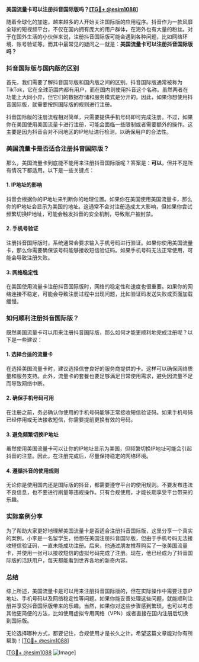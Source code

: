 **美国流量卡可以注册抖音国际版吗？[[TG💪+ @esim1088](https://t.me/s/esim1088)]**

随着全球化的加速，越来越多的人开始关注国际版的应用程序。抖音作为一款风靡全球的短视频平台，不仅在国内拥有庞大的用户群体，在海外也有大量的粉丝。对于在国外生活的小伙伴来说，注册抖音国际版可能会遇到各种问题，比如网络环境、账号验证等。而其中最常见的疑问之一就是：**美国流量卡可以注册抖音国际版吗？**

### 抖音国际版与国内版的区别

首先，我们需要了解抖音国际版和国内版之间的区别。抖音国际版通常被称为TikTok，它在全球范围内都有用户，而在国内则使用抖音这个名称。虽然两者在功能上大同小异，但它们的数据存储和服务模式是分开的。因此，如果你想使用抖音国际版，就需要按照国际版的规则进行注册。

抖音国际版的注册流程相对简单，只需要提供手机号码即可完成注册。不过，如果你在美国使用美国流量卡进行注册，可能会面临一些限制或者需要额外的操作。这主要是因为抖音会对不同地区的IP地址进行检测，以确保用户的合法性。

### 美国流量卡是否适合注册抖音国际版？

那么，美国流量卡到底能不能用来注册抖音国际版呢？答案是：**可以**，但并不是所有情况下都适用。以下是一些关键点：

#### 1. **IP地址的影响**
抖音会根据你的IP地址来判断你的地理位置。如果你在美国使用美国流量卡，那么你的IP地址会显示为美国的地址。这通常不会对注册造成太大影响，但如果你尝试频繁切换IP地址，可能会触发抖音的安全机制，导致账户被封禁。

#### 2. **手机号验证**
注册抖音国际版时，系统通常会要求输入手机号码进行验证。如果你使用美国流量卡，那么你需要确保该号码能够接收短信验证码。如果手机号码无法正常使用，可能会导致注册失败。

#### 3. **网络稳定性**
在美国使用流量卡注册抖音国际版时，网络的稳定性和速度也很重要。如果你的网络连接不稳定，可能会导致注册过程中出现问题，比如验证码发送失败或页面加载缓慢。

### 如何顺利注册抖音国际版？

既然美国流量卡可以用来注册抖音国际版，那么如何才能更顺利地完成注册呢？以下是一些建议：

#### 1. **选择合适的流量卡**
在选择美国流量卡时，建议选择信誉良好的服务商提供的卡。这样可以确保网络质量和服务支持。此外，流量卡的套餐也要足够满足日常使用需求，避免因流量不足而导致网络中断。

#### 2. **确保手机号码可用**
在注册之前，务必确认你使用的手机号码能够正常接收短信验证码。如果手机号码已经停用或无法接收短信，你需要提前更换有效的号码。

#### 3. **避免频繁切换IP地址**
虽然使用美国流量卡可以让你的IP地址显示为美国，但频繁切换IP地址可能会引起抖音的注意。因此，在注册完成后，尽量保持稳定的网络环境。

#### 4. **遵循抖音的使用规则**
无论你是使用国内还是国际版的抖音，都需要遵守平台的使用规则。不要发布违法不良信息，也不要进行刷量等违规操作。只有合规使用，才能长期享受平台带来的乐趣。

### 实际案例分享

为了帮助大家更好地理解美国流量卡是否适合注册抖音国际版，这里分享一个真实的案例。小李是一名留学生，他想在美国注册抖音国际版，但由于手机号码无法接收短信验证码，一直未能成功注册。后来，他通过朋友推荐购买了一张美国流量卡，并使用一张可以接收短信的虚拟号码完成了注册。现在，他已经成为了抖音国际版的活跃用户，每天都能看到世界各地的新奇内容。

### 总结

综上所述，美国流量卡是可以用来注册抖音国际版的，但在实际操作中需要注意IP地址、手机号码以及网络稳定性等问题。如果你能妥善处理这些问题，就能顺利注册并享受抖音国际版带来的乐趣。当然，如果你对这些步骤感到繁琐，也可以考虑其他更简便的方法，比如使用虚拟专用网络（VPN）或者直接在国内注册后切换到国际版。

无论选择哪种方式，都要记住，合规使用才是长久之计。希望这篇文章能对你有所帮助！[[TG💪+ @esim1088](https://t.me/s/esim1088)]

[[TG💪+ @esim1088](https://t.me/s/esim1088) ![Image](https://i.postimg.cc/4NQfJmqS/Snipaste-2025-05-13-00-14-12.png)]